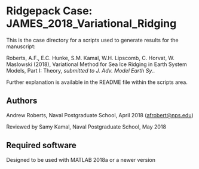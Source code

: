#  Ridgepack Case: JAMES\_2018\_Variational\_Ridging

This is the case directory for a scripts used to generate results for the manuscript: 

Roberts, A.F., E.C. Hunke, S.M. Kamal, W.H. Lipscomb, C. Horvat, W. Maslowski (2018),
Variational Method for Sea Ice Ridging in Earth System Models, Part I: Theory, *submitted to J. Adv. Model Earth Sy.*.

Further explanation is available in the README file within the scripts area.  

## Authors

Andrew Roberts, Naval Postgraduate School, April 2018 (afrobert@nps.edu)

Reviewed by Samy Kamal, Naval Postgraduate School, May 2018

## Required software

Designed to be used with MATLAB 2018a or a newer version









